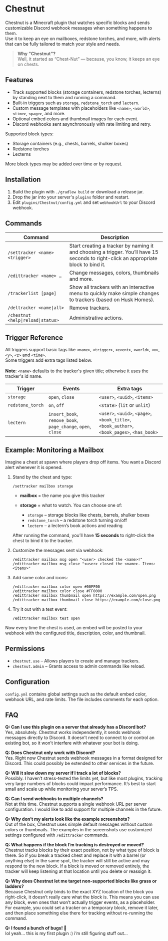 # Chestnut

Chestnut is a Minecraft plugin that watches specific blocks and
sends customizable Discord webhook messages when something happens to them.
<br>Use it to keep an eye on mailboxes, redstone torches, and more, with alerts that
can be fully tailored to match your style and needs.

> **Why "Chestnut"?**  
> Well, it started as “Chest-Nut” — because, you know, it keeps an eye on chests.

## Features

- Track supported blocks (storage containers, redstone torches, lecterns) by standing next to them and running a command.
- Built‑in triggers such as `storage`, `redstone_torch` and `lectern`.
- Custom message templates with placeholders like `<name>`, `<world>`, `<time>`, `<page>`, and more.
- Optional embed colors and thumbnail images for each event.
- Discord webhooks sent asynchronously with rate limiting and retry.

Supported block types:
- Storage containers (e.g., chests, barrels, shulker boxes)
- Redstone torches
- Lecterns

More block types may be added over time or by request.

## Installation

1. Build the plugin with `./gradlew build` or download a release jar.
2. Drop the jar into your server's `plugins` folder and restart.
3. Edit `plugins/Chestnut/config.yml` and set `webhookUrl` to your Discord webhook.

## Commands

| Command                            | Description                                                                                                                          |
|------------------------------------|--------------------------------------------------------------------------------------------------------------------------------------|
| `/settracker <name> <trigger>`     | Start creating a tracker by naming it and choosing a trigger. You’ll have 15 seconds to right-click an appropriate block to bind it. |
| `/edittracker <name> …`            | Change messages, colors, thumbnails and more.                                                                                        |
| `/trackerlist [page]`              | Show all trackers with an interactive menu to quickly make simple changes to trackers (based on Husk Homes).                         |
| `/deltracker <name\|all>`          | Remove trackers.                                                                                                                     |
| `/chestnut <help\|reload\|status>` | Administrative actions.                                                                                                              |

## Trigger Reference

All triggers support basic tags like `<name>`, `<trigger>`, `<event>`, `<world>`, `<x>`, `<y>`, `<z>` and `<time>`.
<br>Some triggers add extra tags listed below. <br><br>**Note**: `<name>` defaults to the tracker's given title; otherwise it uses the tracker's id name. 


| Trigger             | Events                                                      | Extra tags                                                                                  |
|---------------------|-------------------------------------------------------------|---------------------------------------------------------------------------------------------|
| `storage`           | `open`, `close`                                             | `<user>`, `<uuid>`, `<items>`                                                               |
| `redstone_torch`    | `on`, `off`                                                 | `<state>` (`lit` or `unlit`)                                                                |
| `lectern`           | `insert_book`, `remove_book`, `page_change`, `open`, `close` | `<user>`, `<uuid>`, `<page>`, `<book_title>`, `<book_author>`, `<book_pages>`, `<has_book>` |

## Example: Monitoring a Mailbox

Imagine a chest at spawn where players drop off items. You want a Discord alert
whenever it is opened.

1. Stand by the chest and type:

   ```
   /settracker mailbox storage  
   ```

    * **mailbox** = the name you give this tracker
    * **storage** = what to watch. You can choose one of:

        * `storage` – storage blocks like chests, barrels, shulker boxes
        * `redstone_torch` – a redstone torch turning on/off
        * `lectern` – a lectern’s book actions and reading 
    
    After running the command, you’ll have **15 seconds** to right-click the chest to bind it to the tracker.


2. Customize the messages sent via webhook:

   ```
   /edittracker mailbox msg open "<user> checked the <name>!"  
   /edittracker mailbox msg close "<user> closed the <name>. Items: <items>"  
   ```

3. Add some color and icons:

   ```
   /edittracker mailbox color open #00FF00  
   /edittracker mailbox color close #FF0000  
   /edittracker mailbox thumbnail open https://example.com/open.png  
   /edittracker mailbox thumbnail close https://example.com/close.png  
   ```

4. Try it out with a test event:

   ```
   /edittracker mailbox test open  
   ```

Now every time the chest is used, an embed will be posted to your webhook with
the configured title, description, color, and thumbnail.

## Permissions

- `chestnut.use` – Allows players to create and manage trackers.
- `chestnut.admin` – Grants access to admin commands like reload.

## Configuration

`config.yml` contains global settings such as the default embed color, webhook
URL, and rate limits. The file includes comments for each option.

## FAQ

**Q: Can I use this plugin on a server that already has a Discord bot?**
<br>Yes, absolutely. Chestnut works independently, it sends webhook messages directly to Discord. It doesn’t need to connect to or control an existing bot, so it won’t interfere with whatever your bot is doing.

**Q: Does Chestnut only work with Discord?**
<br>Yes. Right now Chestnut sends webhook messages in a format designed for Discord. This could possibly be extended to other services in the future.

**Q: Will it slow down my server if I track a lot of blocks?**
<br>Possibly. I haven’t stress-tested the limits yet, but like most plugins, tracking very large numbers of blocks could impact performance. It’s best to start small and scale up while monitoring your server’s TPS.

**Q: Can I send webhooks to multiple channels?**
<br>Not at this time. Chestnut supports a single webhook URL per server configuration. I would like to add support for multiple channels in the future.

**Q: Why don’t my alerts look like the example screenshots?**
<br>Out of the box, Chestnut uses simple default messages without custom colors or thumbnails. The examples in the screenshots use customized settings configured with `/edittracker` commands.

**Q: What happens if the block I’m tracking is destroyed or moved?**
<br>Chestnut tracks blocks by their exact position, not by what type of block is there. So if you break a tracked chest and replace it with a barrel (or anything else) in the same spot, the tracker will still be active and may respond to the new block. If a block is moved or removed entirely, the tracker will keep listening at that location until you delete or reassign it.

**Q: Why does Chestnut let me target non-supported blocks like grass or ladders?**
<br>Because Chestnut only binds to the exact XYZ location of the block you right-click, it doesn’t really care what the block is. This means you can use any block, even ones that won’t actually trigger events, as a placeholder. For example, you could set a tracker on a temporary block, remove it later, and then place something else there for tracking without re-running the command.

**Q: I found a bunch of bugs! 🐛**
<br>lol yeah… this is my first plugin :) i’m still figuring stuff out... 
